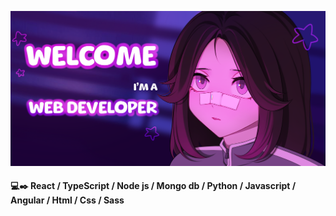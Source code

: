 ![banner](https://github.com/harukadoo/harukadoo/blob/af776873ddada080f37e3da164fe3d2d72379608/IMG_8493.PNG)

#### 💻✒️ React / TypeScript / Node js / Mongo db / Python / Javascript / Angular / Html / Css / Sass 
